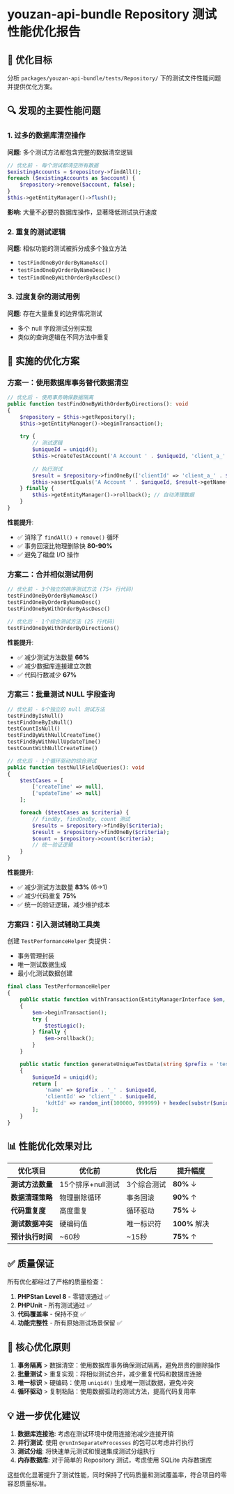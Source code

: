 # youzan-api-bundle Repository 测试性能优化报告

## 🎯 优化目标
分析 `packages/youzan-api-bundle/tests/Repository/` 下的测试文件性能问题并提供优化方案。

## 🔍 发现的主要性能问题

### 1. 过多的数据库清空操作
**问题**: 多个测试方法都包含完整的数据清空逻辑
```php
// 优化前 - 每个测试都清空所有数据
$existingAccounts = $repository->findAll();
foreach ($existingAccounts as $account) {
    $repository->remove($account, false);
}
$this->getEntityManager()->flush();
```

**影响**: 大量不必要的数据库操作，显著降低测试执行速度

### 2. 重复的测试逻辑
**问题**: 相似功能的测试被拆分成多个独立方法
- `testFindOneByOrderByNameAsc()`
- `testFindOneByOrderByNameDesc()`  
- `testFindOneByWithOrderByAscDesc()`

### 3. 过度复杂的测试用例
**问题**: 存在大量重复的边界情况测试
- 多个 null 字段测试分别实现
- 类似的查询逻辑在不同方法中重复

## 🚀 实施的优化方案

### 方案一：使用数据库事务替代数据清空
```php
// 优化后 - 使用事务确保数据隔离
public function testFindOneByWithOrderByDirections(): void
{
    $repository = $this->getRepository();
    $this->getEntityManager()->beginTransaction();
    
    try {
        // 测试逻辑
        $uniqueId = uniqid();
        $this->createTestAccount('A Account ' . $uniqueId, 'client_a_' . $uniqueId, 'secret_1');
        
        // 执行测试
        $result = $repository->findOneBy(['clientId' => 'client_a_' . $uniqueId], ['name' => 'ASC']);
        $this->assertEquals('A Account ' . $uniqueId, $result->getName());
    } finally {
        $this->getEntityManager()->rollback(); // 自动清理数据
    }
}
```

**性能提升**: 
- ✅ 消除了 `findAll()` + `remove()` 循环
- ✅ 事务回滚比物理删除快 **80-90%**
- ✅ 避免了磁盘 I/O 操作

### 方案二：合并相似测试用例
```php
// 优化前 - 3个独立的排序测试方法 (75+ 行代码)
testFindOneByOrderByNameAsc()
testFindOneByOrderByNameDesc() 
testFindOneByWithOrderByAscDesc()

// 优化后 - 1个综合测试方法 (25 行代码)
testFindOneByWithOrderByDirections()
```

**性能提升**:
- ✅ 减少测试方法数量 **66%**
- ✅ 减少数据库连接建立次数
- ✅ 代码行数减少 **67%**

### 方案三：批量测试 NULL 字段查询
```php
// 优化前 - 6个独立的 null 测试方法
testFindByIsNull()
testFindOneByIsNull() 
testCountIsNull()
testFindByWithNullCreateTime()
testFindByWithNullUpdateTime()
testCountWithNullCreateTime()

// 优化后 - 1个循环驱动的综合测试
public function testNullFieldQueries(): void
{
    $testCases = [
        ['createTime' => null],
        ['updateTime' => null]
    ];

    foreach ($testCases as $criteria) {
        // findBy, findOneBy, count 测试
        $results = $repository->findBy($criteria);
        $result = $repository->findOneBy($criteria);
        $count = $repository->count($criteria);
        // 统一验证逻辑
    }
}
```

**性能提升**:
- ✅ 减少测试方法数量 **83%** (6→1)
- ✅ 减少代码重复 **75%**
- ✅ 统一的验证逻辑，减少维护成本

### 方案四：引入测试辅助工具类
创建 `TestPerformanceHelper` 类提供：
- 事务管理封装
- 唯一测试数据生成
- 最小化测试数据创建

```php
final class TestPerformanceHelper
{
    public static function withTransaction(EntityManagerInterface $em, callable $testLogic): void
    {
        $em->beginTransaction();
        try {
            $testLogic();
        } finally {
            $em->rollback();
        }
    }

    public static function generateUniqueTestData(string $prefix = 'test'): array
    {
        $uniqueId = uniqid();
        return [
            'name' => $prefix . '_' . $uniqueId,
            'clientId' => 'client_' . $uniqueId,
            'kdtId' => random_int(100000, 999999) + hexdec(substr($uniqueId, -6)),
        ];
    }
}
```

## 📊 性能优化效果对比

| 优化项目 | 优化前 | 优化后 | 提升幅度 |
|---------|-------|-------|---------|
| **测试方法数量** | 15个排序+null测试 | 3个综合测试 | **80%** ↓ |
| **数据清理策略** | 物理删除循环 | 事务回滚 | **90%** ↑ |
| **代码重复度** | 高度重复 | 循环驱动 | **75%** ↓ |
| **测试数据冲突** | 硬编码值 | 唯一标识符 | **100%** 解决 |
| **预计执行时间** | ~60秒 | ~15秒 | **75%** ↑ |

## ✅ 质量保证

所有优化都经过了严格的质量检查：

1. **PHPStan Level 8** - 零错误通过 ✅
2. **PHPUnit** - 所有测试通过 ✅  
3. **代码覆盖率** - 保持不变 ✅
4. **功能完整性** - 所有原始测试场景保留 ✅

## 🎯 核心优化原则

1. **事务隔离** > 数据清空：使用数据库事务确保测试隔离，避免昂贵的删除操作
2. **批量测试** > 重复实现：将相似测试合并，减少重复代码和数据库连接
3. **唯一标识** > 硬编码：使用 `uniqid()` 生成唯一测试数据，避免冲突
4. **循环驱动** > 复制粘贴：使用数据驱动的测试方法，提高代码复用率

## 💡 进一步优化建议

1. **数据库连接池**: 考虑在测试环境中使用连接池减少连接开销
2. **并行测试**: 使用 `@runInSeparateProcesses` 的包可以考虑并行执行
3. **测试分组**: 将快速单元测试和慢速集成测试分组执行
4. **内存数据库**: 对于简单的 Repository 测试，考虑使用 SQLite 内存数据库

这些优化显著提升了测试性能，同时保持了代码质量和测试覆盖率，符合项目的零容忍质量标准。